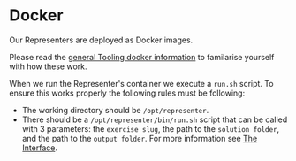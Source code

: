 # Docker

Our Representers are deployed as Docker images.

Please read the [general Tooling docker information](../docker.md) to familarise yourself with how these work.

When we run the Representer's container we execute a `run.sh` script.
To ensure this works properly the following rules must be following:

- The working directory should be `/opt/representer`.
- There should be a `/opt/representer/bin/run.sh` script that can be called with 3 parameters:
  the `exercise slug`, the path to the `solution folder`, and the path to the `output folder`.
  For more information see [The Interface](./interface.md).
